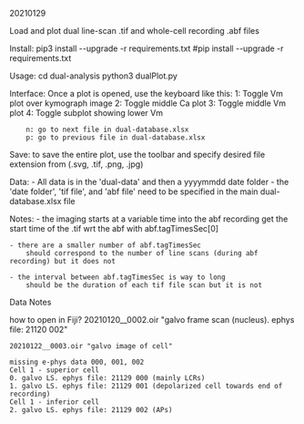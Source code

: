 
20210129

Load and plot dual line-scan .tif and whole-cell recording .abf files

Install:
	pip3 install --upgrade -r requirements.txt
	#pip install --upgrade -r requirements.txt

Usage:
	cd dual-analysis
	python3 dualPlot.py

Interface:
	Once a plot is opened, use the keyboard like this:
		1: Toggle Vm plot over kymograph image
		2: Toggle middle Ca plot
		3: Toggle middle Vm plot
		4: Toggle subplot showing lower Vm

		n: go to next file in dual-database.xlsx
		p: go to previous file in dual-database.xlsx

Save:
	to save the entire plot, use the toolbar and
	specify desired file extension from (.svg, .tif, .png, .jpg)

Data:
	- All data is in the 'dual-data' and then a yyyymmdd date folder
	- the 'date folder', 'tif file', and 'abf file' need to be
		specified in the main dual-database.xlsx file

Notes:
	- the imaging starts at a variable time into the abf recording
		get the start time of the .tif wrt the abf with abf.tagTimesSec[0]

	- there are a smaller number of abf.tagTimesSec
		should correspond to the number of line scans (during abf recording) but it does not

	- the interval between abf.tagTimesSec is way to long
		should be the duration of each tif file scan but it is not

Data Notes

how to open in Fiji?
	20210120__0002.oir "galvo frame scan (nucleus). ephys file: 21120 002"

	20210122__0003.oir "galvo image of cell"

	missing e-phys data 000, 001, 002
	Cell 1 - superior cell
	0. galvo LS. ephys file: 21129 000 (mainly LCRs)
	1. galvo LS. ephys file: 21129 001 (depolarized cell towards end of recording)
	Cell 1 - inferior cell
	2. galvo LS. ephys file: 21129 002 (APs)
